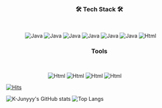 


<h3 align="center"> 🛠️ Tech Stack 🛠️</h3>
&nbsp;
&nbsp;
<p align= "center">

<img alt="Java" src ="https://img.shields.io/badge/Java-283274.svg?&style=for-the-badge&logo=Java&logoColor=white"/> 
<img alt="Java" src ="https://img.shields.io/badge/SpringBoot-6DB33F.svg?&style=for-the-badge&logo=SpringBoot&logoColor=white"/> 
<img alt="Java" src ="https://img.shields.io/badge/Spring-6DB33F.svg?&style=for-the-badge&logo=Spring&logoColor=white"/>
<img alt="Java" src ="https://img.shields.io/badge/SpringSecurity-6DB33F.svg?&style=for-the-badge&logo=SpringSecurity&logoColor=white"/>
<img alt="Java" src ="https://img.shields.io/badge/MySQL-A6A9AA.svg?&style=for-the-badge&logo=MySQL&logoColor=white"/>
<img alt="Java" src ="https://img.shields.io/badge/Amazon AWS-FFD500.svg?&style=for-the-badge&logo=Amazon AWS&logoColor=white"/>
<img alt="Html" src ="https://img.shields.io/badge/HTML5-E34F26.svg?&style=for-the-badge&logo=HTML5&logoColor=white"/> 
&nbsp;
&nbsp;
&nbsp;
&nbsp;
&nbsp;
&nbsp;

  
  
<h3 align="center"> Tools </h3>
&nbsp;
&nbsp;
<p align= "center">

<img alt="Html" src ="https://img.shields.io/badge/Notion-000000.svg?&style=for-the-badge&logo=Notion&logoColor=white"/>
<img alt="Html" src ="https://img.shields.io/badge/Git-F05032.svg?&style=for-the-badge&logo=Git&logoColor=white"/>
<img alt="Html" src ="https://img.shields.io/badge/Postman-FF6C37.svg?&style=for-the-badge&logo=Postman&logoColor=white"/>
<img alt="Html" src ="https://img.shields.io/badge/Discord-5865F2.svg?&style=for-the-badge&logo=Discord&logoColor=white"/>
&nbsp;
&nbsp;
&nbsp;
&nbsp;
&nbsp;
&nbsp;
&nbsp;
&nbsp;
&nbsp;
&nbsp;

  

[![Hits](https://hits.seeyoufarm.com/api/count/incr/badge.svg?url=https%3A%2F%2Fgithub.com%2Fgoyois&count_bg=%23000000&title_bg=%23000000&icon=gradle.svg&icon_color=%23F2E90A&title=Daily&edge_flat=true)](https://hits.seeyoufarm.com)


![K-Junyyy's GitHub stats](https://github-readme-stats.vercel.app/api?username=goyois&show_icons=true&theme=onedark) ![Top Langs](https://github-readme-stats.vercel.app/api/top-langs/?username=goyois&layout=compact&theme=onedark)

